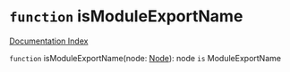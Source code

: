 # `function` isModuleExportName

[Documentation Index](../README.md)

`function` isModuleExportName(node: [Node](../interface.Node/README.md)): node `is` ModuleExportName

